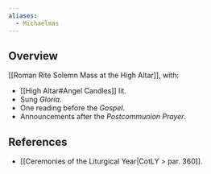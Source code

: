 ```yaml
---
aliases:
  - Michaelmas
---
```

## Overview
[[Roman Rite Solemn Mass at the High Altar]], with:

- [[High Altar#Angel Candles]] lit.
- Sung _Gloria_.
- One reading before the _Gospel_.
- Announcements after the _Postcommunion Prayer_.

## References
- [[Ceremonies of the Liturgical Year|CotLY > par. 360]].
